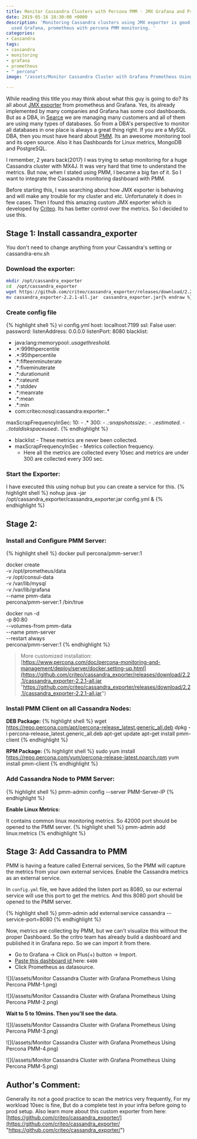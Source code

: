 ```yaml
---
title: Monitor Cassandra Clusters with Percona PMM - JMX Grafana and Prometheus
date: 2019-05-16 18:30:00 +0000
description: 'Monitoring Cassandra clusters using JMX exporter is good, But here we
  used Grafana, prometheus with percona PMM monitoring. '
categories:
- Cassandra
tags:
- cassandra
- monitoring
- grafana
- prometheus
- " percona"
image: "/assets/Monitor Cassandra Cluster with Grafana Prometheus Using Percona PMM.png"

---
```

While reading this title you may think about what this guy is going to do? Its all about [JMX exporter](https://github.com/prometheus/jmx_exporter) from prometheus and Grafana. Yes, its already implemented by many companies and Grafana has some cool dashboards. But as a DBA, in [Searce](https://medium.com/Searce) we are managing many customers and all of them are using many types of databases. So from a DBA's perspective to monitor  all databases in one place is always a great thing right. If you are a MySQL DBA, then you must have heard about [PMM](https://www.percona.com/software/database-tools/percona-monitoring-and-management). Its an awesome monitoring tool and its open source. Also it has Dashboards for Linux metrics, MongoDB and PostgreSQL.

I remember, 2 years back(2017) I was trying to setup monitoring for a huge Cassandra cluster with MX4J. It was very hard that time to understand the metrics. But now, when I stated using PMM, I became a big fan of it. So I want to integrate the Cassandra monitoring dashboard with PMM.

Before starting this, I was searching about how JMX exporter is behaving and will make any trouble for my cluster and etc. Unfortunately it does in few cases. Then I found this amazing custom JMX exporter which is developed by [Criteo](https://github.com/criteo/cassandra_exporter/).  Its has better control over the metrics. So I decided to use this.

## Stage 1: Install cassandra_exporter

You don't need to change anything from your Cassandra's setting or cassandra-env.sh

### Download the exporter:

```sh
mkdir /opt/cassandra_exporter
cd  /opt/cassandra_exporter
wget https://github.com/criteo/cassandra_exporter/releases/download/2.2.1/cassandra_exporter-2.2.1-all.jar
mv cassandra_exporter-2.2.1-all.jar  cassandra_exporter.jar{% endraw %} {% endhighlight %}
```
### Create config file

{% highlight shell %}
vi config.yml
host: localhost:7199
ssl: False
user:
password:
listenAddress: 0.0.0.0
listenPort: 8080
blacklist:
   - java:lang:memorypool:.*usagethreshold.*
   - .*:999thpercentile
   - .*:95thpercentile
   - .*:fifteenminuterate
   - .*:fiveminuterate
   - .*:durationunit
   - .*:rateunit
   - .*:stddev
   - .*:meanrate
   - .*:mean
   - .*:min
   - com:criteo:nosql:cassandra:exporter:.*

maxScrapFrequencyInSec:
  10:
    - .*
  300:
    - .*:snapshotssize:.*
    - .*:estimated.*
    - .*:totaldiskspaceused:.*
{% endhighlight %}

* blacklist - These metrics are never been collected.
* maxScrapFrequencyInSec - Metrics collection frequency.
  * Here all the metrics are collected every 10sec and metrics are under 300 are collected every 300 sec.

### Start the Exporter:

I have executed this using nohup but you can create a service for this.
{% highlight shell %}
nohup java -jar /opt/cassandra_exporter/cassandra_exporter.jar config.yml &
{% endhighlight %}
## Stage 2:

### Install and Configure PMM Server:
{% highlight shell %}
docker pull percona/pmm-server:1

docker create \
   -v /opt/prometheus/data \
   -v /opt/consul-data \
   -v /var/lib/mysql \
   -v /var/lib/grafana \
   --name pmm-data \
   percona/pmm-server:1 /bin/true

docker run -d \
   -p 80:80 \
   --volumes-from pmm-data \
   --name pmm-server \
   --restart always \
   percona/pmm-server:1
{% endhighlight %}

> More customized installation: [https://www.percona.com/doc/percona-monitoring-and-management/deploy/server/docker.setting-up.html](https://github.com/criteo/cassandra_exporter/releases/download/2.2.1/cassandra_exporter-2.2.1-all.jar "https://github.com/criteo/cassandra_exporter/releases/download/2.2.1/cassandra_exporter-2.2.1-all.jar")

### Install PMM Client on all Cassandra Nodes:

**DEB Package:**
{% highlight shell %}
wget https://repo.percona.com/apt/percona-release_latest.generic_all.deb
dpkg -i percona-release_latest.generic_all.deb
apt-get update
apt-get install pmm-client
{% endhighlight %}


**RPM Package:**
{% highlight shell %}
sudo yum install https://repo.percona.com/yum/percona-release-latest.noarch.rpm
yum install pmm-client
{% endhighlight %}

### **Add Cassandra Node to PMM Server:**
{% highlight shell %}
pmm-admin config --server PMM-Server-IP
{% endhighlight %}

**Enable Linux Metrics:**

It contains common linux monitoring metrics. So 42000 port should be opened to the PMM server.
{% highlight shell %}
pmm-admin add linux:metrics
{% endhighlight %}

## Stage 3: Add Cassandra to PMM

PMM is having a feature called External services, So the PMM will capture the metrics from your own external services. Enable the Cassandra metrics as an external service.

In `config.yml` file, we have added the listen port as 8080, so our external service will use this port to get the metrics. And this 8080 port should be opened to the PMM server.

{% highlight shell %}
pmm-admin add external:service cassandra --service-port=8080
{% endhighlight %}

Now, metrics are collecting by PMM, but we can't visualize this without the proper Dashboard. So the critro team has already build a dashboard and published it in Grafana repo. So we can import it from there.

* Go to Grafana -> Click on Plus(+) button -> Import.
* [Paste this dashboard id ](https://grafana.com/dashboards/6400)here: `6400`
* Click Prometheus as datasource.

![](/assets/Monitor Cassandra Cluster with Grafana Prometheus Using Percona PMM-1.png)

![](/assets/Monitor Cassandra Cluster with Grafana Prometheus Using Percona PMM-2.png)

**Wait to 5 to 10mins. Then you'll see the data.**

![](/assets/Monitor Cassandra Cluster with Grafana Prometheus Using Percona PMM-3.png)

![](/assets/Monitor Cassandra Cluster with Grafana Prometheus Using Percona PMM-4.png)

![](/assets/Monitor Cassandra Cluster with Grafana Prometheus Using Percona PMM-5.png)

## Author's Comment: 

Generally its not a good practice to scan the metrics very frequently, For my workload 10sec is fine, But do a complete test in your infra before going to prod setup. Also learn more about this custom exporter from here: [https://github.com/criteo/cassandra_exporter/](https://github.com/criteo/cassandra_exporter/ "https://github.com/criteo/cassandra_exporter/")
